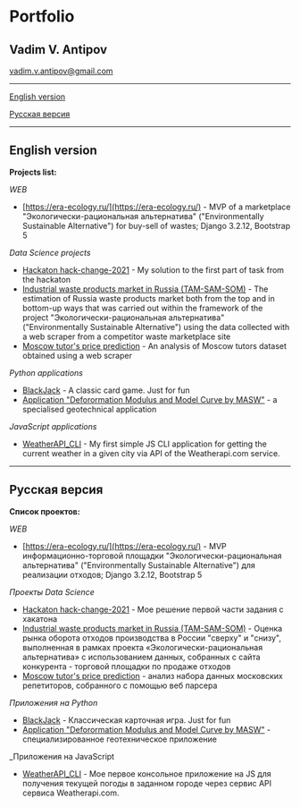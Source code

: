 # Portfolio
## Vadim V. Antipov
vadim.v.antipov@gmail.com

___
[English version](#English-version)

[Русская версия](#Русская-версия)
___

## English version
**Projects list:**

_WEB_

* [https://era-ecology.ru/](https://era-ecology.ru/) - MVP of a marketplace "Экологически-рациональная альтернатива" ("Environmentally Sustainable Alternative") for buy-sell of wastes; Django 3.2.12, Bootstrap 5

_Data Science projects_

* [Hackaton hack-change-2021](https://github.com/JustDoItVV/portfolio/tree/main/DataScience/Hackaton_hack-change-2021) - My solution to the first part of task from the hackaton
* [Industrial waste products market in Russia (TAM-SAM-SOM)](https://github.com/JustDoItVV/portfolio/tree/main/DataScience/Wastes_market) - The estimation of Russia waste products market both from the top and in bottom-up ways that was carried out within the framework of the project "Экологически-рациональная альтернатива" ("Environmentally Sustainable Alternative") using the data collected with a web scraper from a competitor waste marketplace site
* [Moscow tutor's price prediction](https://github.com/JustDoItVV/portfolio/blob/main/DataScience/Moscow_tutors) - An analysis of Moscow tutors dataset obtained using a web scraper

_Python applications_

* [BlackJack](https://github.com/JustDoItVV/portfolio/tree/main/Apps/BlackJack) - A classic card game. Just for fun
* [Application "Deforormation Modulus and Model Curve by MASW"](https://github.com/JustDoItVV/portfolio/tree/main/Apps/App_Deformation_Modulus_and_Model_Curve_by_MASW) - a specialised geotechnical application

_JavaScript applications_

* [WeatherAPI_CLI](https://github.com/JustDoItVV/portfolio/tree/main/Apps/WeatherAPI_CLI) - My first simple JS CLI application for getting the current weather in a given city via API of the Weatherapi.com service.

___
## Русская версия
**Список проектов:**

_WEB_

* [https://era-ecology.ru/](https://era-ecology.ru/) - MVP информационно-торговой площадки "Экологически-рациональная альтернатива" ("Environmentally Sustainable Alternative") для реализации отходов; Django 3.2.12, Bootstrap 5

_Проекты Data Science_

* [Hackaton hack-change-2021](https://github.com/JustDoItVV/portfolio/tree/main/DataScience/Hackaton_hack-change-2021) - Мое решение первой части задания с хакатона
* [Industrial waste products market in Russia (TAM-SAM-SOM)](https://github.com/JustDoItVV/portfolio/tree/main/DataScience/Wastes_market) - Оценка рынка оборота отходов производства в России "сверху" и "снизу", выполненная в рамках проекта «Экологически-рациональная альтернатива» с использованием данных, собранных с сайта конкурента - торговой площадки по продаже отходов
* [Moscow tutor's price prediction](https://github.com/JustDoItVV/portfolio/blob/main/DataScience/Moscow_tutors) - анализ набора данных московских репетиторов, собранного с помощью веб парсера

_Приложения на Python_

* [BlackJack](https://github.com/JustDoItVV/portfolio/tree/main/Apps/BlackJack) - Классическая карточная игра. Just for fun
* [Application "Deforormation Modulus and Model Curve by MASW"](https://github.com/JustDoItVV/portfolio/tree/main/Apps/App_Deformation_Modulus_and_Model_Curve_by_MASW) - специализированное геотехническое приложение

_Приложения на JavaScript

* [WeatherAPI_CLI](https://github.com/JustDoItVV/portfolio/tree/main/Apps/WeatherAPI_CLI) - Мое первое консольное приложение на JS для получения текущей погоды в заданном городе через сервис API сервиса Weatherapi.com.
